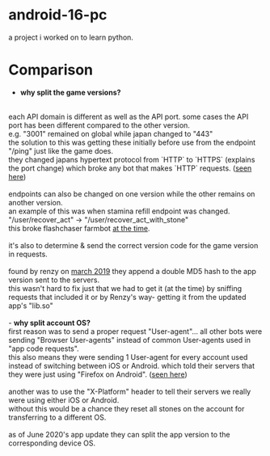 # android-16-pc
a project i worked on to learn python.
# Comparison
- <b>why split the game versions?</b>
<br>
each API domain is different as well as the API port. some cases the API port has been different compared to the other version.
<br>
e.g. "3001" remained on global while japan changed to "443"
<br>
the solution to this was getting these initially before use from the endpoint "/ping" just like the game does.
<br>
they changed japans hypertext protocol from `HTTP` to `HTTPS` (explains the port change) which broke any bot that makes `HTTP` requests. (<a href="https://github.com/FlashChaser/Open-Source-Battle-Bot/blob/development/commands.py#L103">seen here</a>)
<br>
<br>
endpoints can also be changed on one version while the other remains on another version.
<br>
an example of this was when stamina refill endpoint was changed.
<br>
"/user/recover_act" -> "/user/recover_act_with_stone"
<br>
this broke flashchaser farmbot <a href="https://github.com/FlashChaser/Open-Source-Battle-Bot/commit/e16f31d4b96643716dae714aa616fd2ae7689d2b#diff-bca63731c9065cb6cbd3c1131c7e7c81">at the time</a>.
<br>
<br>
it's also to determine & send the correct version code for the game version in requests.
<br>
<br>
found by renzy on <a href="https://twitter.com/dbzspace/status/1106316112638210050">march 2019</a> they append a double MD5 hash to the app version sent to the servers.
<br>
this wasn't hard to fix just that we had to get it (at the time) by sniffing requests that included it or by Renzy's way- getting it from the updated app's "lib.so"
<br>
<br>
- <b>why split account OS?</b>
<br>
first reason was to send a proper request "User-agent"... all other bots were sending "Browser User-agents" instead of common User-agents used in "app code requests".
<br>
this also means they were sending 1 User-agent for every account used instead of switching between iOS or Android. which told their servers that they were just using "Firefox on Android". (<a href="https://github.com/FlashChaser/Open-Source-Battle-Bot/blob/development/commands.py#L87">seen here</a>)
<br>
<br>
another was to use the "X-Platform" header to tell their servers we really were using either iOS or Android.
<br>
without this would be a chance they reset all stones on the account for transferring to a different OS.
<br>
<br>
as of June 2020's app update they can split the app version to the corresponding device OS.
